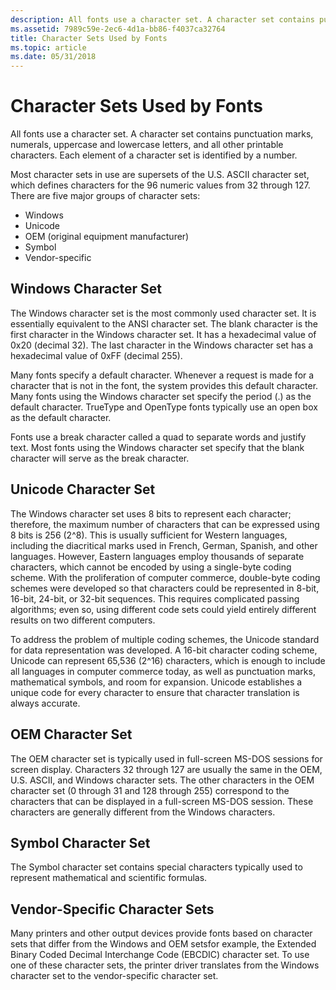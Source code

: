 ```yaml
---
description: All fonts use a character set. A character set contains punctuation marks, numerals, uppercase and lowercase letters, and all other printable characters. Each element of a character set is identified by a number.
ms.assetid: 7989c59e-2ec6-4d1a-bb86-f4037ca32764
title: Character Sets Used by Fonts
ms.topic: article
ms.date: 05/31/2018
---
```


# Character Sets Used by Fonts

All fonts use a character set. A character set contains punctuation marks, numerals, uppercase and lowercase letters, and all other printable characters. Each element of a character set is identified by a number.

Most character sets in use are supersets of the U.S. ASCII character set, which defines characters for the 96 numeric values from 32 through 127. There are five major groups of character sets:

-   Windows
-   Unicode
-   OEM (original equipment manufacturer)
-   Symbol
-   Vendor-specific

## Windows Character Set

The Windows character set is the most commonly used character set. It is essentially equivalent to the ANSI character set. The blank character is the first character in the Windows character set. It has a hexadecimal value of 0x20 (decimal 32). The last character in the Windows character set has a hexadecimal value of 0xFF (decimal 255).

Many fonts specify a default character. Whenever a request is made for a character that is not in the font, the system provides this default character. Many fonts using the Windows character set specify the period (.) as the default character. TrueType and OpenType fonts typically use an open box as the default character.

Fonts use a break character called a quad to separate words and justify text. Most fonts using the Windows character set specify that the blank character will serve as the break character.

## Unicode Character Set

The Windows character set uses 8 bits to represent each character; therefore, the maximum number of characters that can be expressed using 8 bits is 256 (2^8). This is usually sufficient for Western languages, including the diacritical marks used in French, German, Spanish, and other languages. However, Eastern languages employ thousands of separate characters, which cannot be encoded by using a single-byte coding scheme. With the proliferation of computer commerce, double-byte coding schemes were developed so that characters could be represented in 8-bit, 16-bit, 24-bit, or 32-bit sequences. This requires complicated passing algorithms; even so, using different code sets could yield entirely different results on two different computers.

To address the problem of multiple coding schemes, the Unicode standard for data representation was developed. A 16-bit character coding scheme, Unicode can represent 65,536 (2^16) characters, which is enough to include all languages in computer commerce today, as well as punctuation marks, mathematical symbols, and room for expansion. Unicode establishes a unique code for every character to ensure that character translation is always accurate.

## OEM Character Set

The OEM character set is typically used in full-screen MS-DOS sessions for screen display. Characters 32 through 127 are usually the same in the OEM, U.S. ASCII, and Windows character sets. The other characters in the OEM character set (0 through 31 and 128 through 255) correspond to the characters that can be displayed in a full-screen MS-DOS session. These characters are generally different from the Windows characters.

## Symbol Character Set

The Symbol character set contains special characters typically used to represent mathematical and scientific formulas.

## Vendor-Specific Character Sets

Many printers and other output devices provide fonts based on character sets that differ from the Windows and OEM setsfor example, the Extended Binary Coded Decimal Interchange Code (EBCDIC) character set. To use one of these character sets, the printer driver translates from the Windows character set to the vendor-specific character set.

 

 



